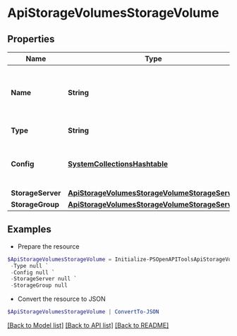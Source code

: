 # ApiStorageVolumesStorageVolume
## Properties

Name | Type | Description | Notes
------------ | ------------- | ------------- | -------------
**Name** | **String** | A unique name scoped to your account for the storage volume | 
**Type** | **String** | Storage Type Code or ID | 
**Config** | [**SystemCollectionsHashtable**](.md) | Configuration object with parameters that vary by &#x60;type&#x60;. | [optional] 
**StorageServer** | [**ApiStorageVolumesStorageVolumeStorageServer**](ApiStorageVolumesStorageVolumeStorageServer.md) |  | 
**StorageGroup** | [**ApiStorageVolumesStorageVolumeStorageServer**](ApiStorageVolumesStorageVolumeStorageServer.md) |  | 

## Examples

- Prepare the resource
```powershell
$ApiStorageVolumesStorageVolume = Initialize-PSOpenAPIToolsApiStorageVolumesStorageVolume  -Name null `
 -Type null `
 -Config null `
 -StorageServer null `
 -StorageGroup null
```

- Convert the resource to JSON
```powershell
$ApiStorageVolumesStorageVolume | ConvertTo-JSON
```

[[Back to Model list]](../README.md#documentation-for-models) [[Back to API list]](../README.md#documentation-for-api-endpoints) [[Back to README]](../README.md)

